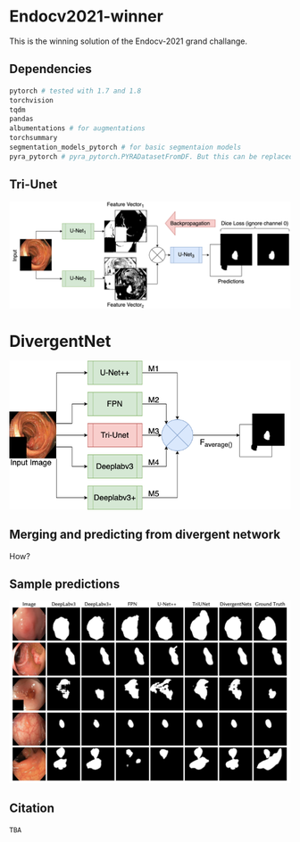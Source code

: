# Endocv2021-winner
This is the winning solution of the  Endocv-2021 grand challange. 

## Dependencies 

```python
pytorch # tested with 1.7 and 1.8
torchvision 
tqdm
pandas
albumentations # for augmentations
torchsummary
segmentation_models_pytorch # for basic segmentaion models
pyra_pytorch # pyra_pytorch.PYRADatasetFromDF. But this can be replaced with normal pytorch dataset

```

## Tri-Unet

![TriUnet](images/EndoCV_2021_diagrams-Tri-Unet.png)


# DivergentNet
![DivergentNet](images/EndoCV_2021_diagrams_Delphi_esemble_v2.png)


## Merging and predicting from divergent network
How?

## Sample predictions
![predictions](images/predictions.png)


## Citation
```python
TBA
```



